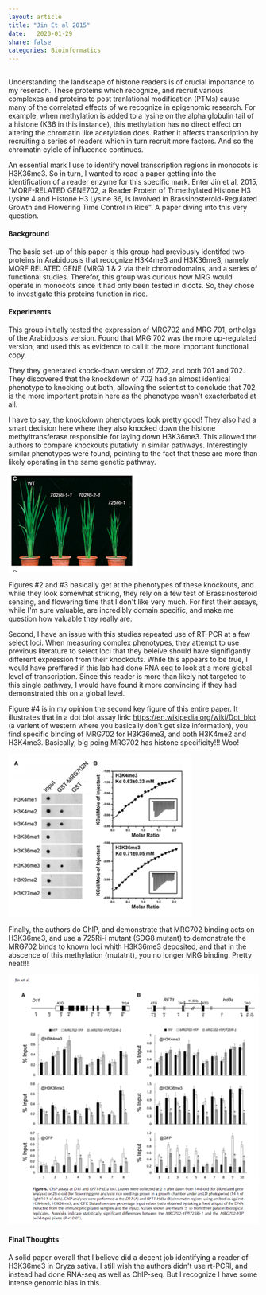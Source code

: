 ```yaml
---
layout: article
title: "Jin Et al 2015"
date:   2020-01-29 
share: false
categories: Bioinformatics
---
```


##

Understanding the landscape of histone readers is of crucial importance to my
reserach. These proteins which recognize, and recruit various complexes and
proteins to post tranlational modification (PTMs) cause many of the correlated
effects of we recognize in epigenomic research. For example, when methylation
is added to a lysine on the alpha globulin tail of a histone (K36 in this
instance), this methylation has no direct effect on
altering the chromatin like acetylation does. Rather it affects transcription
by recruiting a series of readers which in turn recruit more factors. And so
the chromatin cylcle of influcence continues. 

An essential mark I use to identify novel transcription regions in monocots is
H3K36me3. So in turn, I wanted to read a paper getting into the identification
of a reader enzyme for this specific mark. Enter Jin et al, 2015, "MORF-RELATED
GENE702, a Reader Protein of Trimethylated Histone H3 Lysine 4 and Histone H3
Lysine 36, Is Involved in Brassinosteroid-Regulated Growth and Flowering Time
Control in Rice". A paper diving into this very question. 


#### Background
The basic set-up of this paper is this group had previously identifed two
proteins in Arabidopsis that recognize H3K4me3 and H3K36me3, namely
MORF RELATED GENE (MRG) 1 & 2 via their chromodomains, and a series of
functional studies. Therefor, this group was curious how MRG would operate in
monocots since it had only been tested in dicots. So, they chose to investigate
this proteins function in rice.

#### Experiments
This group initially tested the expression of MRG702 and MRG 701, ortholgs of
the Arabidposis version. Found that MRG 702 was the more up-regulated version,
and used this as evidence to call it the more important functional copy. 

They they generated knock-down version of 702, and both 701 and 702. They
discovered that the knockdown of 702 had an almost identical phenotype to
knocking out both, allowing the scientist to conclude that 702 is the more
important protein here as the phenotype wasn't exacterbated at all. 

I have to say, the knockdown phenotypes look pretty good! They also had a smart
decision here where they also knocked down the histone methyltransferase
responsible for laying down H3K36me3. This allowed the authors to compare
knockouts putativly in similar pathways. Interestingly similar phenotypes were
found, pointing to the fact that these are more than likely operating in the
same genetic pathway.

![My helpful screenshot](images/Jin_et_al_2015_imgs/Jin_plants.png)

Figures #2 and #3 basically get at the phenotypes of these knockouts, and while
they look somewhat striking, they rely on a few test of Brassinosteroid
sensing, and flowering time that I don't like very much. For first their
assays, while I'm sure valuable, are incredibly domain specific, and make me
question how valuable they really are.

Second, I have an issue with this studies repeated use of RT-PCR at a few
select loci. When measuring complex phenotypes, they attempt to use previous
literature to select loci that they beleive should have signifigantly different
expression from their knockouts. While this appears to be true, I would have
preffered if this lab had done RNA seq to look at a more global level of
transcription. Since this reader is more than likely not targeted to this
single pathway, I would have found it more convincing if they had demonstrated
this on a global level. 

Figure #4 is in my opinion the second key figure of this entire paper. It
illustrates that in a dot blot assay link:
https://en.wikipedia.org/wiki/Dot_blot (a varient of western where you basically
don't get size information), you find specific binding of MRG702 for H3K36me3,
and both H3K4me2 and H3K4me3. Basically, big poing MRG702 has histone
specificity!!! Woo!

![My helpful screenshot](images/Jin_et_al_2015_imgs/Jin_dot_blot.png)

Finally, the authors do ChIP, and demonstrate that MRG702 binding acts on
H3K36me3, and use a 725Ri-i mutant (SDG8 mutant) to demonstrate the MRG702
binds to known loci whith H3K36me3 deposited, and that in the abscence of this
methylation (mutatnt), you no longer MRG binding. Pretty neat!!!

![My helpful screenshot](images/Jin_et_al_2015_imgs/Jin_chip.png)

#### Final Thoughts
A solid paper overall that I believe did a decent job identifying a reader of
H3K36me3 in Oryza sativa. I still wish the authors didn't use rt-PCRl, and
instead had done RNA-seq as well as ChIP-seq. But I recognize I have some
intense genomic bias in this. 


